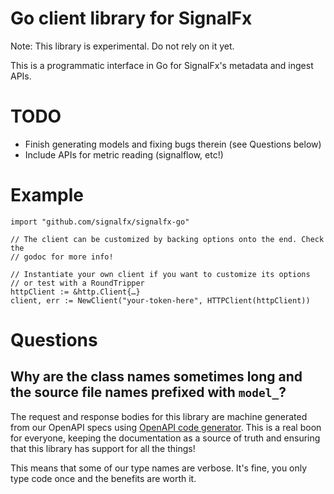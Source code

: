 # Go client library for SignalFx

Note: This library is experimental. Do not rely on it yet.

This is a programmatic interface in Go for SignalFx's metadata and ingest APIs.

# TODO

* Finish generating models and fixing bugs therein (see Questions below)
* Include APIs for metric reading (signalflow, etc!)

# Example

```
import "github.com/signalfx/signalfx-go"

// The client can be customized by backing options onto the end. Check the
// godoc for more info!

// Instantiate your own client if you want to customize its options
// or test with a RoundTripper
httpClient := &http.Client{…}
client, err := NewClient("your-token-here", HTTPClient(httpClient))
```

# Questions

## Why are the class names sometimes long and the source file names prefixed with `model_`?

The request and response bodies for this library are machine generated from our OpenAPI specs using [OpenAPI code generator](https://github.com/OpenAPITools/openapi-generator). This is a real boon for everyone, keeping the documentation as a source of truth and ensuring that this library has support for all the things!

This means that some of our type names are verbose. It's fine, you only type code once and the benefits are worth it.
